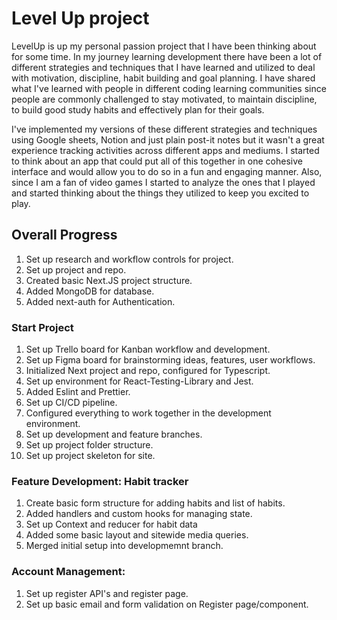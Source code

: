 # Level Up project

LevelUp is up my personal passion project that I have been thinking about for some time. In my journey learning development there have been a lot of different strategies and techniques that I have learned and utilized to deal with motivation, discipline, habit building and goal planning. I have shared what I've learned with people in different coding learning communities since people are commonly challenged to stay motivated, to maintain discipline, to build good study habits and effectively plan for their goals.

I've implemented my versions of these different strategies and techniques using Google sheets, Notion and just plain post-it notes but it wasn't a great experience tracking activities across different apps and mediums. I started to think about an app that could put all of this together in one cohesive interface and would allow you to do so in a fun and engaging manner. Also, since I am a fan of video games I started to analyze the ones that I played and started thinking about the things they utilized to keep you excited to play.

## Overall Progress

1. Set up research and workflow controls for project.
2. Set up project and repo.
3. Created basic Next.JS project structure.
4. Added MongoDB for database.
5. Added next-auth for Authentication.

### Start Project

1. Set up Trello board for Kanban workflow and development.
2. Set up Figma board for brainstorming ideas, features, user workflows.
3. Initialized Next project and repo, configured for Typescript.
4. Set up environment for React-Testing-Library and Jest.
5. Added Eslint and Prettier.
6. Set up CI/CD pipeline.
7. Configured everything to work together in the development environment.
8. Set up development and feature branches.
9. Set up project folder structure.
10. Set up project skeleton for site.

### Feature Development: Habit tracker

1. Create basic form structure for adding habits and list of habits.
2. Added handlers and custom hooks for managing state.
3. Set up Context and reducer for habit data
4. Added some basic layout and sitewide media queries.
5. Merged initial setup into developmemnt branch.

### Account Management:

1. Set up register API's and register page.
2. Set up basic email and form validation on Register page/component.
